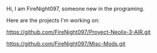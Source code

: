 Hi, I am FireNight097, someone new in the programing.

Here are the projects I'm working on:

https://github.com/FireNight097/Proyect-Neolix-3-AIR.git

https://github.com/FireNight097/Misc-Mods.git
